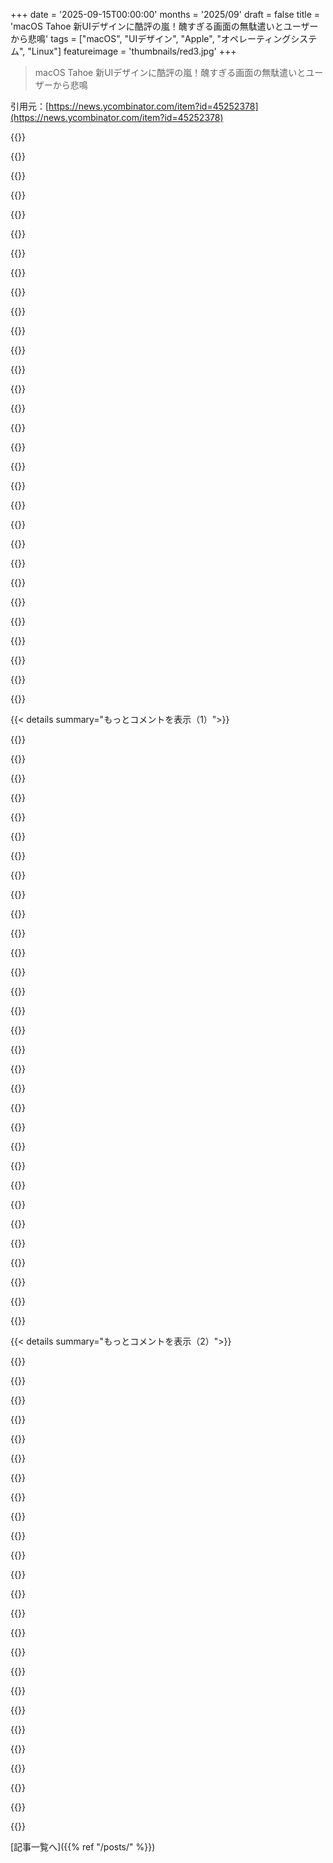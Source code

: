 +++
date = '2025-09-15T00:00:00'
months = '2025/09'
draft = false
title = 'macOS Tahoe 新UIデザインに酷評の嵐！醜すぎる画面の無駄遣いとユーザーから悲鳴'
tags = ["macOS", "UIデザイン", "Apple", "オペレーティングシステム", "Linux"]
featureimage = 'thumbnails/red3.jpg'
+++

> macOS Tahoe 新UIデザインに酷評の嵐！醜すぎる画面の無駄遣いとユーザーから悲鳴

引用元：[https://news.ycombinator.com/item?id=45252378](https://news.ycombinator.com/item?id=45252378)




{{<matomeQuote body="RC版から使ってたけど、新UIがあまりにも醜いからアンインストール中だよ。ベータ版どころか正式リリースでこれが出せたのが信じられないね。パディングで画面が無駄だし、パネルは浮いててバラバラに見えるし、角が丸すぎてフルスクリーンで隙間ができるし、一貫性もない。Appleはユーザーがバカだと思って、全部幼稚園児のタブレットみたいにしたいんじゃないかな。" userName="smcleod" createdAt="2025/09/15 20:39:14" color="#785bff">}}




{{<matomeQuote body="画面に4つも違う角丸サイズがあるなんて、マジでイライラするね。AppleはOCDの人とか、美的センスがある人に対して何か恨みでもあるのか？画面の無駄遣いもひどい。20年以上Macブログを書いてるけど、2年前にFedoraを使い始めて本当に良かったよ。GNOMEも完璧じゃないけど、Tahoeよりは全然マシだね。" userName="rcarmo" createdAt="2025/09/15 22:02:02" color="#785bff">}}




{{<matomeQuote body="Fedora Silverblueは、昔大好きだったmacOSの体験に一番近いLinuxディストリビューションだよ。デスクトップでもノートPCでも満足してる。完璧じゃないけど、今のmacOSよりはマシだね。ただ、Linuxがちゃんと動くノートPCを見つけるのは大変だけどさ。" userName="rvrb" createdAt="2025/09/15 22:13:42" color="#45d325">}}




{{<matomeQuote body="＞ちゃんと動くノートPCを見つけるのは大変だよ、しかし。<br>今はないね。同じハードウェア品質のLinuxノートPCなら、MacBookの2倍の値段でも払うよ。僕のM4 Proのバッテリー持ちと電力効率は異常なくらいすごいから、今はこれ以外を使うのは正直難しいんだ。" userName="kminehart" createdAt="2025/09/15 22:52:40" color="#ff5c5c">}}




{{<matomeQuote body="ベータ版から使ってるけど、Mac OS 26はデザインが荒いから延期しなかったのが驚きだね。メニューバーやDockみたいな大きな変更は良いけど、客観的にひどい部分が多すぎる。UI要素が白い背景に泡みたいに浮いてて素人っぽいし、アイコンはぼやけてる。Finderのサイドバーも白い泡みたいで変。App LauncherがなくなってSpotlightになったのも最悪。Appleは恥じるべきだね。" userName="etempleton" createdAt="2025/09/15 21:17:32" color="#ff5733">}}




{{<matomeQuote body="＞4. App Launcherがなくなって、Spotlightに置き換えられたのが最悪。<br>Launchpadのことかな？僕は使ったことないけど、いつもSpotlightでアプリを起動してるよ。" userName="FabHK" createdAt="2025/09/15 22:06:04" color="">}}




{{<matomeQuote body="今回のベータ期間で一番驚いたのは、Launchpadを使ってる人がかなりいるってことだね。Spotlightが20年以上もあるのに、なんでLaunchpadを使うのか全く理解できないよ。デスクトップやノートPCで、巨大なiPhone画面をクリックしてページをめくりたいなんて思う？" userName="basisword" createdAt="2025/09/15 23:00:59" color="">}}




{{<matomeQuote body="＞僕のM4 Proのバッテリー持ちと電力効率は異常なくらいすごい。<br>そういうチップは出てくるよ。AMD Strix Haloチップをチェックしてみて。そっちは比較的快適な効率範囲にあるからさ。" userName="viraptor" createdAt="2025/09/15 23:22:08" color="">}}




{{<matomeQuote body="＞AMD Strix Haloチップ<br>a) Retina解像度と同等の画面品質、b) キーボード、c) トラックパッドがあって、さらに全てのハードウェアがちゃんと動く完全なLinuxサポートがあるノートPCを知ってる？" userName="srid" createdAt="2025/09/16 00:28:41" color="">}}




{{<matomeQuote body="今、一番いいLinuxノートPCって、M4 MacでLinuxを仮想化してるやつってのが悲しい現実だよな。" userName="bombcar" createdAt="2025/09/15 23:23:20" color="">}}




{{<matomeQuote body="Asahi Linuxでネイティブに動かせばいいじゃん？" userName="treesknees" createdAt="2025/09/16 00:32:36" color="">}}




{{<matomeQuote body="意外かもしれないけど、検索ベースのUIを嫌う人もいるんだよな（俺とか）。ビジュアル的/空間的なブラウジングの方が断然好きだわ。" userName="gedy" createdAt="2025/09/15 23:38:11" color="">}}




{{<matomeQuote body="スクリーンショット見せてくれない？いくつかのアプリで角が丸くなってるのは見るけど、フルスクリーン時の窓の角の隙間みたいなのは見てないな。俺の設定のせいかな。新しい角の丸みはダサいけど、全体的には前とあんま変わってないように見えるけどな。" userName="runjake" createdAt="2025/09/15 21:18:25" color="#ff5733">}}




{{<matomeQuote body="効率性の話だよ。数回キー叩くだけでアプリを一秒かからず起動できるのに、ビジュアルブラウジングだと圧倒的に時間と手間がかかる。ターミナル使わない人ならいいけど、俺ら開発者にとっては、覚えにくい名前のアプリを頻繁に使うわけじゃない限り、変な選択肢だよね。" userName="brandall10" createdAt="2025/09/16 00:51:10" color="#785bff">}}




{{<matomeQuote body="これがSafari、WhatsApp、Chromeを最大化した時に俺が見てる画面の角の丸みね。全部違う半径になってる。<br>https://imgur.com/a/jLPM9oV" userName="mickle00" createdAt="2025/09/16 00:23:52" color="#ff5733">}}




{{<matomeQuote body="俺も開発者だけど、コマンドラインは時々マジで面倒だわ。Windows育ちだから、ビジュアルで探すのが一番なんだよ。CLIは「彼らにとって」効率いいだけで、覚えるのには何年もかかったしな。コマンド名とかマジで意味不明なことばっかり。必要な機能がCLIでしか使えないとか最悪だよ。" userName="pdntspa" createdAt="2025/09/16 04:34:48" color="#ff5733">}}




{{<matomeQuote body="これがもう決定打だったね。1ヶ月プレビュー版使ってみて、Appleとはもうお別れだってなったわ。20年間Apple信者だったけど、ThinkpadにLinux入れて乗り換えることにした。もうAppleは俺みたいなユーザーをターゲットにしてないんだな、って感じだよ。" userName="rvrb" createdAt="2025/09/15 21:15:03" color="#45d325">}}




{{<matomeQuote body="君の経験を否定するわけじゃないけど、CLIを効率的に使うのにそんな大量の暗記は必要ないはずだよ。俺は常にターミナルセッションをもう一つ開いて、manページを参照してる。ほとんどのオプションは簡単に見つかるし、grepで必要な情報を探せるよ。CLI内のドキュメントはインストールされてるソフトのバージョンと密接に連携してるから、すごく役立つんだ。" userName="flakes" createdAt="2025/09/16 05:52:54" color="#ff33a1">}}




{{<matomeQuote body="manページはドキュメントとしては申し分ないけど、ターミナルからのアクセスは最悪だね。視覚的にスキャンしにくいし、例が足りないことが多い。コマンド名も`cd`や`rm`みたいに任意すぎるよ。LLMは、足りない例を提供してくれたり、元のドキュメントより明確に説明してくれたりするから、すごく助かるね。" userName="pdntspa" createdAt="2025/09/16 06:38:29" color="#ff33a1">}}




{{<matomeQuote body="ずっとGnome開発者はmacOSを模倣してると思ってたんだ。盲目的なコピーじゃなくて、アイデアや意図を追ってるって感じでね。<br>でもついに、リアルなユーザーからGnomeチームがmacOSと対等になったどころか、超えちゃったって声を聞くようになったよ。（macOSの質が落ちたのもあるけどね、それでもすごい。）" userName="nine_k" createdAt="2025/09/16 01:18:36" color="">}}




{{<matomeQuote body="HP ZBook Ultra G1aってどう？ Strix Halo搭載で、14インチの2880x1800（242 ppi）、120 Hz VRR OLEDディスプレイとUbuntu 24.04の選択肢があるんだって。<br>キーボードは分からないけど、HP ZBooksやEliteBooksは割と良い感じだよね。" userName="scrlk" createdAt="2025/09/16 01:13:38" color="">}}




{{<matomeQuote body="Frameworkが最高の選択肢だと思うよ。ディスプレイはAppleには劣るけど、Air 13よりピクセル密度は高いし3:2のアスペクト比が良い。FW13のキーボードはAppleの最近のよりずっとマシ。トラックパッドはAppleには及ばないけど、他と比べれば悪くない。FrameworkはLinuxサポートも最高だよ。Fedora、Ubuntu、Bazziteが公式サポートされてる。MacBookと比べると、ビルド品質とサポートは劣るかな。結構乱暴に扱ってるけど壊れてはないよ。でもMacBookほど頑丈じゃないし、小さいメーカーだからサポートは当たり外れがあるかもね。" userName="mistercheph" createdAt="2025/09/16 01:24:17" color="#ff5c5c">}}




{{<matomeQuote body="パソコンやスマホで何かをするのに複数の方法があると、多くの人はどれか一つの方法を見つけたらそれをずっと使うんだよね。<br>だから、もしLaunchpadをたまたま使ってアプリを見つけたら、ApplicationsフォルダをDockに入れてスタートメニューみたいに使えるって知らずに、そればかり使うかもね。" userName="bombcar" createdAt="2025/09/15 23:25:05" color="">}}




{{<matomeQuote body="今のところ見た感じ、全部ひどいとしか思えないね。macOS 27を待つことにするよ。" userName="00deadbeef" createdAt="2025/09/15 21:07:14" color="">}}




{{<matomeQuote body="GnomeでBluetoothスピーカーを選ぶのに5クリックとウィンドウが2つ開くとき、macOSの2クリックとウィンドウなしにどれだけ遅れてるか思い知らされるよ。" userName="robertlagrant" createdAt="2025/09/16 08:59:11" color="#785bff">}}




{{<matomeQuote body="内部の変更もマジでムカつくんだ。試したEmacsのバージョン全部（GNU Emacs、Mac Port、自作コンパイル）が、すぐ使えなくなるか、1日で激遅になる。Instrumentsで調べたらNSAutofillHeuristicControllerが怪しい。Apple Intelligence絡みで書き直されたのかも。この機能を無効にする方法も見つからないんだ。Sequoiaに戻そうか考えてるよ。" userName="kkylin" createdAt="2025/09/16 04:45:17" color="#38d3d3">}}




{{<matomeQuote body="記憶が正しければ、まだ動かないものがたくさんあるんだよね。USB-C出力、webcam、オーディオがダメで、サスペンド/レジュームも不安定だと思う。Linuxを使えるのは唯一の利点だけど、これらの問題で仕事が滞るかも。新しいUIは劣ってるけど、一応作業はできるんだ。" userName="truncate" createdAt="2025/09/16 08:08:53" color="">}}




{{<matomeQuote body="要するに、コマンドは学習と記憶が必要ってことだね。それは何にでも当てはまること。’cd’、’mv’、’rm’、’ln’だけなら学ぶことは少ない。命名に文句言ってるけど、’mv’は’move’より打鍵数が少ないし、一度覚えればユニバーサルだよ。manページはリファレンスであってチュートリアルじゃない。早く例を見たいならhttps://tldr.shやhttps://cheat.shを試してみて。プログラマーなら常に新しいツールを学ぶから、UNIXの基本はシンプルだよ。ffmpegやrsyncは複雑だけど、そういうのはbashエイリアスで対応すればいい。TL;DR: 学習は避けて通れないよ。" userName="johnisgood" createdAt="2025/09/16 08:22:05" color="#785bff">}}




{{<matomeQuote body="今、395+ 128GB RAMモデルでこの投稿を書いてるよ。キーボードは最新のMacbook Proより良いと思う。打鍵感も十分だし、静かで同僚を邪魔しない。Fedora Workstationで開発に使ってて、コンテナやK8S KINDクラスターをたくさん使う仕事なんだ。14インチのM4 Macbookよりよく使うけど、充電器から離れる時はMacbook Proを選ぶかな。HPは素晴らしいけど、バッテリー持ちはやっぱり悪いね。" userName="nullpoint420" createdAt="2025/09/16 04:43:16" color="#38d3d3">}}




{{<matomeQuote body="MacにAsahi Linuxってデュアルブートで入れるの？起動時に選ぶ感じ？どんだけ「入れたらすぐ使える」のさ？" userName="crossroadsguy" createdAt="2025/09/16 04:03:36" color="">}}




{{< details summary="もっとコメントを表示（1）">}}

{{<matomeQuote body="Tim CookってMac使ってないか、全然気にしてないんじゃない？デザインの細かいとこまでは口出す必要ないけど、最終製品は別だろ？これがAppleのCEOかよ。" userName="pfortuny" createdAt="2025/09/16 07:05:09" color="">}}




{{<matomeQuote body="macOSの新バージョンって毎回こうだよな。<br>1.古いバグは放置。<br>2.新しいバグで workaround 探しに何時間も。<br>3.頼りにしてた機能が消え、代替探しに何時間も。<br>4.いらん新機能が邪魔で無効化に何時間も。<br>毎回生産性が数ヶ月落ちるから、3年くらい経ってから渋々アプグレしてるわ。Tahoeは過去最悪になりそうだし、もう Linux に移行してる最中。" userName="dreamcompiler" createdAt="2025/09/16 12:19:07" color="#45d325">}}




{{<matomeQuote body="10年Mac使ってたけど、2017年頃からイライラが募って2020年にLinuxに乗り換えたわ。Archデスクトップ使えるようにするまでは地獄で数日かかったけど、この徹底したカスタマイズは好き。何より、一度設定したら何も変わらないのが最高なんだ。ずっと好きなように動いてくれる。あとはMacBookみたいなタッチパッドとバッテリー持ち、丈夫な筐体があれば完璧なんだけどな。" userName="eloisius" createdAt="2025/09/16 14:17:42" color="#ff5c5c">}}




{{<matomeQuote body="macOSが完璧じゃないのはわかるけど、「モダンな」Linux（カスタマイズArchとか）は正直ガッカリだね。20年前のLinuxに見えるわ。CLI作業かブラウザしか使わないならいいかもね。僕はSonomaだけど、毎日macOS使うのは最高だよ。ターミナルも使うけど、Cocoaの統一感が効いてくる他のアプリも楽しめる。Mach／Darwinはパワフルだし、ユーザーランドからAPIまで、開発者やパワーユーザーとしてmacOSは全部、それ以上を提供してくれる。" userName="sgt" createdAt="2025/09/16 15:10:23" color="#45d325">}}




{{<matomeQuote body="このリストの不満、ESCキーなくしたことに比べたら大したことないだろ。あれがAppleが現実から離れた瞬間だったわ。あの頃は中古のラップトップ買うしかなかったし。" userName="ransom1538" createdAt="2025/09/16 12:25:13" color="">}}




{{<matomeQuote body="古いバグが直らないって話だけど、AppleがOSアプリをオープンソースにしたら解決するんじゃないかな。すぐにはやらないだろうけど、そうなればmacOSはもっと安定して安全になるはず。OSみたいなインフラコードはもっとオープンソースであるべきだと強く思うよ。MicrosoftやAppleがやるとは思えないけど、Windows XPとか7がオープンソースになってたら、コミュニティがメンテしてはるかに良いOSになってただろうな。ReactOSがもっと使えるようになるといいんだけど。" userName="giancarlostoro" createdAt="2025/09/16 13:36:53" color="#ff5c5c">}}




{{<matomeQuote body="1.の話だけど、[1] https://mjtsai.com/blog/2019/10/11/mail-data-loss-in-macos-1... を見る限り、一部のデータ損失バグは修正されてるみたいだね。漸近的に、だけど。" userName="TomaszZielinski" createdAt="2025/09/16 13:25:05" color="">}}




{{<matomeQuote body="Apple Mail、昔は好きだったんだけど、データ損失バグのせいでThunderbirdに完全移行したわ。IMAPサーバでデータ失うほどのバグをAppleが出してくるとは信じられん。ThunderbirdはMacOSとLinuxどっちでも同じUIで使えるのが良いんだよ。Apple MailのクラシックUI（もうないけどね）ほどじゃないけど、十分使える。" userName="dreamcompiler" createdAt="2025/09/16 13:37:34" color="#ff33a1">}}




{{<matomeQuote body="Arch Linuxはごく一部の人にしか勧められないな。sysadminとか学びたいならいいけど、そうじゃないなら https://universal-blue.org のイメージを推すよ（僕は https://getaurora.dev を使ってる）。atomic Fedoraベースで、最先端なのにすごく安定してる。NixOSの一般人向けみたいな感じ？Nix好きは否定するだろうけどね。" userName="mikae1" createdAt="2025/09/16 16:35:46" color="#ff5c5c">}}




{{<matomeQuote body="何も変わらないって言うけど、`systemd`や`KDE 4`、`Gnome`の登場、`kernel`の`Ethernet`インターフェース名変更みたいに、過去にも色々変更あったよね。結局文句言われるのは同じってこと。" userName="massysett" createdAt="2025/09/16 15:07:37" color="">}}




{{<matomeQuote body="傲慢さはその通りだね。でも`Caps Lock`を`Esc`にするのは超おすすめだよ！" userName="ubercore" createdAt="2025/09/16 13:03:40" color="">}}




{{<matomeQuote body="`Mail.app`は問題や足りない機能がいっぱいあってさ、もうそれだけで一つの産業になっちゃうくらいだよ。俺も貢献したいけど、まあ無理だよね。" userName="rcarmo" createdAt="2025/09/16 15:13:21" color="">}}




{{<matomeQuote body="変化はたまにあるけど、たいてい悪くなるんだよな。<br>開発者が古いシステムをゼロから作り直そうとして、何十年もの成果を無駄にするんだ。`Wayland`は`Xorg`の10年以上の努力に見合ったか？ `libinput`は`Synaptics`より劣るし、`Gnome`は`Apple`を真似ようとして失敗した。`Systemd`も`OpenRC`が無視されたし。<br>「開発者独裁”は最悪で、`Rust`論争とかに時間使いすぎだって。" userName="leidenfrost" createdAt="2025/09/16 16:02:02" color="#ff33a1">}}




{{<matomeQuote body="俺も`yabai`が最新アップデートで動かなくなって困ったけど、最近は`Omarchy`っていう`Linux`ビルドでめちゃハッピー。<br>`Mac`の仕様で`tiling window manager`としても設定されてて、バグもないし自分で`OS`もいじれるんだ。興味あったら俺のブログ見てみてよ → https://www.ssp.sh/blog/macbook-to-arch-linux-omarchy/<br>（`Hacker News`でも話題になったよ → https://news.ycombinator.com/item?id=44955923）" userName="articsputnik" createdAt="2025/09/16 13:38:44" color="#785bff">}}




{{<matomeQuote body="コメントのほとんどに同意するけど、2つ補足させて。<br>1) 俺は`systemd`嫌いだけど、`Linux`デスクトップはこれで良くなったと思う。<br>2) `Wayland`は`X11`開発者たちが「もう`X`は限界だ、技術的負債を清算しよう”って決断した結果だよ。10年かかったけど、マルチモニターとか分数スケーリングとか、今の`Linux`デスクトップは`Wayland`のおかげで性能が上がったんだ。セキュリティの欠如は結局痛い目見るし、`Wayland`の10年のコストは妥当。放置してたら`デスクトップLinux`は終わってたかもね。" userName="dijit" createdAt="2025/09/16 16:10:52" color="#ff5c5c">}}




{{<matomeQuote body="どんな仕事してるのか興味あるな。だって、`Linux`だとアプリがなくて、できないワークフローとか結構あるでしょ？" userName="Citizen_Lame" createdAt="2025/09/16 14:38:44" color="">}}




{{<matomeQuote body="`Apple Mail`でかなり困ってさ、だから新しいサービスを作ったんだ → https://marcoapp.io" userName="isaachinman" createdAt="2025/09/16 13:44:44" color="#ff5733">}}




{{<matomeQuote body="`MLX`の話？ それって`Apple`が`CUDA`ドライバーの署名を拒否するせいで、ろくなお金も出してくれないあの`MLX`のこと？" userName="bigyabai" createdAt="2025/09/16 16:10:10" color="">}}




{{<matomeQuote body="`Vim`ユーザーだから致命的かと思ったけど、意外と大丈夫だったな。でも、ラップトップ自体は最悪だったよ。" userName="KaiserPro" createdAt="2025/09/16 12:57:32" color="">}}




{{<matomeQuote body="UIが変わらないって最高だよな。Arch Linuxは自分で設定したらいつまでもそのままだし。UbuntuもGNOMEからUnityに突然変わってマジ最悪だったのを今でも覚えてるわ。<br>急なUI変更はほんと勘弁してほしいよな。" userName="tjpnz" createdAt="2025/09/16 15:37:02" color="#ff33a1">}}




{{<matomeQuote body="Apple Mailって、2014年頃まではマジで最高のIMAPクライアントだったんだぜ。あの頃が懐かしいよな。" userName="hylaride" createdAt="2025/09/16 16:00:54" color="">}}




{{<matomeQuote body="Linuxが一番って言いたいわけじゃないけど、俺には自分で組むLinuxデスクトップが一番なんだよな。Gnome 3はクソだったし、UbuntuのUnityもマジ嫌いだった。ユーザーフレンドリーなディストロに縛られるのも、macOSと同じくらい「独裁」的になり得るんだよ。<br>俺はi3とX11使ってQt/KDEアプリ動かしてるよ。" userName="eloisius" createdAt="2025/09/16 16:33:35" color="#38d3d3">}}




{{<matomeQuote body="削除された機能って具体的に何？<br>俺、macOS初心者なんだけど、GNOMEで散々機能削除に苦しんだ後だと、macOSはそんなにひどくないように見えるんだよね。" userName="major505" createdAt="2025/09/16 14:40:06" color="">}}




{{<matomeQuote body="うわ、Touch Barのことすっかり忘れてたわ。<br>あんなに頑固にTouch Barを維持しといて、結局物理ESCキーを出すとか、あの頃のAppleはマジでどうかしてたよな。" userName="nik736" createdAt="2025/09/16 13:28:39" color="#ff5733">}}




{{<matomeQuote body="Appleはもっと主要なデスクトップアプリをオープンソース化すべきだと思うんだ。市場シェアやiOSへのリソース偏重を考えたらね。<br>「ハードは好きだけどソフトがクソだから乗り換える」ってユーザーの声は、Tim Cookも無視できないはず。<br>MacOSをOSSに近づけるのが、Microsoft (Azure) と競争する一番手軽な方法だよ。" userName="ethbr1" createdAt="2025/09/16 15:07:32" color="#45d325">}}




{{<matomeQuote body="Caps LockをタップでEsc、長押しでCtrlにするのが一番いい方法だよ。" userName="robinsonrc" createdAt="2025/09/16 16:15:48" color="">}}




{{<matomeQuote body="ALSAからサウンドサーバーへの移行、Xorgの自動設定導入、modesetting DDX、XWaylandによるWayland導入とか、これまでのLinuxの変化を例に出してるね。最後のXWaylandは変化が少ないって言ってるけど。" userName="jakogut" createdAt="2025/09/16 15:54:09" color="">}}




{{<matomeQuote body="僕はVimユーザーなんだけど、Caps LockをSuperキーにマッピングして、アプリ切り替えのショートカットに使ってるよ。便利なEscキーよりも完璧なアプリ切り替えを優先したいんだ。macOSのアプリ切り替えはデフォルトだと使いにくいんだよね。" userName="RayVR" createdAt="2025/09/16 13:15:22" color="">}}




{{<matomeQuote body="UIのスタイル変更には普通文句言わないんだけど、これは本当ひどいね。妙な透明度が読みやすさを台無しにしてるし、でかい角丸がデッドスペースを増やしてる。デザインもバランス悪いし素人っぽい（まるで僕がCSSレイアウトしようとした時みたい）。Linuxデスクトップの方が正直マシに見えるよ。<br>https://arstechnica.com/gadgets/2025/09/macos-26-tahoe-the-a..." userName="12_throw_away" createdAt="2025/09/15 19:15:03" color="#ff33a1">}}




{{<matomeQuote body="もしSteveがこれを見たらって想像してみてよ…<br>https://cdn.arstechnica.net/wp-content/uploads/2025/09/tahoe..." userName="veeti" createdAt="2025/09/15 21:39:30" color="#ff33a1">}}

{{</details>}}




{{< details summary="もっとコメントを表示（2）">}}

{{<matomeQuote body="マジで嫌だね。たぶん慣れるんだろうけど、それまでは…。史上最悪のmacOSデザインじゃない？" userName="cyberpunk" createdAt="2025/09/15 20:31:28" color="#ff33a1">}}




{{<matomeQuote body="うわー。僕が最初じゃないのは分かってるけど、これって本当にWindows Vistaみたいな雰囲気だよね。良くないね。" userName="christophilus" createdAt="2025/09/15 21:00:19" color="#45d325">}}




{{<matomeQuote body="Windows Aeroが帰ってきた！" userName="heavyset_go" createdAt="2025/09/15 21:07:09" color="">}}




{{<matomeQuote body="今のところ唯一気になるのは、FinderとSafariのタブの見た目だけかな。メニューバーの背景はオンにしたよ。" userName="Crontab" createdAt="2025/09/15 21:08:00" color="">}}




{{<matomeQuote body="Steveはこれを見て承認したんだよ…。<br>https://upload.wikimedia.org/wikipedia/commons/f/f2/Apple_US..." userName="sbuk" createdAt="2025/09/16 07:48:07" color="#ff33a1">}}




{{<matomeQuote body="Finderのタブって昔からこんなに表示遅かったっけ？<br>cmd+tab押してからタブが出るまでラグがあるんだよね、Windows 11のラグみたい。" userName="dsego" createdAt="2025/09/15 21:40:33" color="#ff33a1">}}




{{<matomeQuote body="Appleは画面の数ミリにすら高額な料金取るくせに、UIデザインはせっかくの高級な画面スペースを無駄遣いしてるのが皮肉だよね。<br>オプションを隠したり、収まらないからって削除したりするし。" userName="mrandish" createdAt="2025/09/15 20:52:30" color="#785bff">}}




{{<matomeQuote body="とりあえず試してみるよ。<br>iOSとiPadOSのベータ版入れたけど、変更点の中には好きなものもあるんだ。<br>でも、あの色付きUIとかアイコンがどうして採用されたのか理解できないな。<br>ただただ、ダサい…。" userName="data-ottawa" createdAt="2025/09/15 22:45:37" color="">}}




{{<matomeQuote body="ぶっちゃけVistaは見た目結構良かったよ（特にフロストガラスの黒いUltimate Edition）。<br>ただ動作がめちゃくちゃ重かったし、UACのダイアログは表示が遅くて頻繁に出たし、ウィジェットとか動く壁紙は10年早すぎたね。<br>コントロールパネルの変更は不満だったけど、今思えばあれで良かったのかも。" userName="dijit" createdAt="2025/09/15 22:28:55" color="">}}




{{<matomeQuote body="それ、何かおかしくなってるんじゃない？<br>俺のはそんなことないよ。" userName="crinkly" createdAt="2025/09/15 22:03:18" color="">}}




{{<matomeQuote body="UIがオモチャっぽく見えるのは嫌だけど、iPadOSの通知が読みにくいのはマジで最悪だね。<br>ロック画面の壁紙だと通知の文字が読めなくて、透明度を下げる設定をオンにするしかなかったよ。" userName="Hamuko" createdAt="2025/09/15 20:57:31" color="#ff33a1">}}




{{<matomeQuote body="この10年くらいのUIリデザインって、ほとんどがパディングを増やして情報密度を減らしてるよね。<br>平均的なデザイナーやユーザーが高齢化してるからなのか、大画面が普及してスペースがあるから無駄遣いしてるのか。<br>残念ながらLinuxでも同じ傾向だから、逃げ場がないね。<br>せめてXfceはまだあるけど。" userName="AlexandrB" createdAt="2025/09/16 13:35:52" color="#ff5733">}}




{{<matomeQuote body="ストレージにも同じ皮肉が当てはまるよ。<br>Sequoiaのインストールは21.6GBだったのに、Tahoeのインストールは27.4GBで、ほぼ6GBも増えてる。" userName="eviks" createdAt="2025/09/16 12:18:14" color="#45d325">}}




{{<matomeQuote body="Linuxに慣れる方がマシだね。" userName="reddalo" createdAt="2025/09/16 07:49:35" color="">}}




{{<matomeQuote body="SSDの転送速度もメモリも超速い今のマシンで、こんなにアイコンの読み込みが遅いなんて、どうやったらそんなこと可能なんだ？" userName="whatever1" createdAt="2025/09/16 12:01:58" color="#ff33a1">}}




{{<matomeQuote body="これってただの心理実験だろ。多くの人が「有効化→吐き気→無効化」のサイクルを経験するのを見るやつ。俺もそれに引っかかったよ。" userName="cyberpunk" createdAt="2025/09/16 10:13:09" color="">}}




{{<matomeQuote body="Amiga Workbenchのアイコンレンダリングをマジで思い出すわ。" userName="larholm" createdAt="2025/09/16 08:18:51" color="">}}




{{<matomeQuote body="6GBもの絶対的なクソ、それだけじゃ足りないってくらいひどい。" userName="codr7" createdAt="2025/09/16 14:42:21" color="">}}




{{<matomeQuote body="俺も初回起動時に同じ問題があったよ。スクロールしてる間、アイコンが読み込まれなきゃいけなかったんだ。" userName="dsego" createdAt="2025/09/15 22:35:08" color="">}}




{{<matomeQuote body="本当に何かが壊れてるよ。AppleのQA（品質保証）の欠如、バグ修正、そして細部への配慮がね。" userName="1over137" createdAt="2025/09/16 12:26:40" color="#45d325">}}




{{<matomeQuote body="Reactの最悪な特徴をデスクトップに持ってきたみたいだね。" userName="dreamcompiler" createdAt="2025/09/16 14:35:07" color="">}}




{{<matomeQuote body="Aeroはこれと比べたらHCI（ヒューマン・コンピューター・インタラクション）の最高峰だったな。" userName="sylens" createdAt="2025/09/15 22:31:40" color="">}}




{{<matomeQuote body="Aeroには不合理なパディングがなかった。テクスチャ、色、陰影をうまく使ってて、実際かなり魅力的だったんだ。それ以来、ずっと下り坂だね。" userName="HeckFeck" createdAt="2025/09/16 08:30:19" color="#ff5c5c">}}




{{<matomeQuote body="同意。Windows 7のAeroを超えるUIは本当に少ないよ。" userName="BatteryMountain" createdAt="2025/09/16 08:58:18" color="">}}

{{</details>}}



[記事一覧へ]({{% ref "/posts/" %}})
